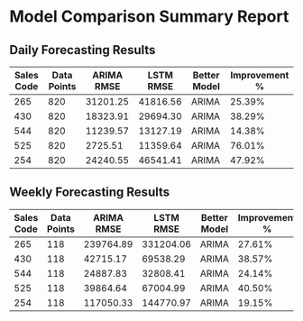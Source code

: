 # Model Comparison Summary Report

## Daily Forecasting Results

| Sales Code | Data Points | ARIMA RMSE | LSTM RMSE | Better Model | Improvement % |
|------------|-------------|------------|-----------|--------------|---------------|
| 265 | 820 | 31201.25 | 41816.56 | ARIMA | 25.39% |
| 430 | 820 | 18323.91 | 29694.30 | ARIMA | 38.29% |
| 544 | 820 | 11239.57 | 13127.19 | ARIMA | 14.38% |
| 525 | 820 | 2725.51 | 11359.64 | ARIMA | 76.01% |
| 254 | 820 | 24240.55 | 46541.41 | ARIMA | 47.92% |

## Weekly Forecasting Results

| Sales Code | Data Points | ARIMA RMSE | LSTM RMSE | Better Model | Improvement % |
|------------|-------------|------------|-----------|--------------|---------------|
| 265 | 118 | 239764.89 | 331204.06 | ARIMA | 27.61% |
| 430 | 118 | 42715.17 | 69538.29 | ARIMA | 38.57% |
| 544 | 118 | 24887.83 | 32808.41 | ARIMA | 24.14% |
| 525 | 118 | 39864.64 | 67004.99 | ARIMA | 40.50% |
| 254 | 118 | 117050.33 | 144770.97 | ARIMA | 19.15% |
